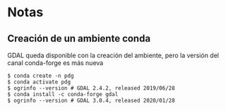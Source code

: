 # Notas

## Creación de un ambiente conda
GDAL queda disponible con la creación del ambiente, pero la versión del canal conda-forge es más nueva
```terminal
$ conda create -n pdg
$ conda activate pdg
$ ogrinfo --version # GDAL 2.4.2, released 2019/06/28
$ conda install -c conda-forge gdal
$ ogrinfo --version # GDAL 3.0.4, released 2020/01/28
```
